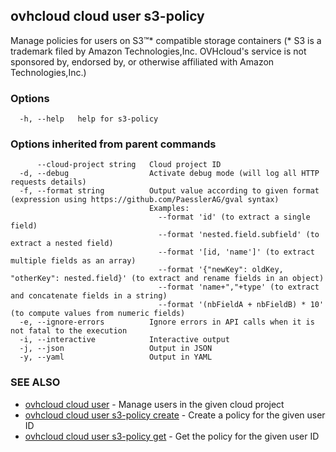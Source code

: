 ## ovhcloud cloud user s3-policy

Manage policies for users on S3™* compatible storage containers (* S3 is a trademark filed by Amazon Technologies,Inc. OVHcloud's service is not sponsored by, endorsed by, or otherwise affiliated with Amazon Technologies,Inc.)

### Options

```
  -h, --help   help for s3-policy
```

### Options inherited from parent commands

```
      --cloud-project string   Cloud project ID
  -d, --debug                  Activate debug mode (will log all HTTP requests details)
  -f, --format string          Output value according to given format (expression using https://github.com/PaesslerAG/gval syntax)
                               Examples:
                                 --format 'id' (to extract a single field)
                                 --format 'nested.field.subfield' (to extract a nested field)
                                 --format '[id, 'name']' (to extract multiple fields as an array)
                                 --format '{"newKey": oldKey, "otherKey": nested.field}' (to extract and rename fields in an object)
                                 --format 'name+","+type' (to extract and concatenate fields in a string)
                                 --format '(nbFieldA + nbFieldB) * 10' (to compute values from numeric fields)
  -e, --ignore-errors          Ignore errors in API calls when it is not fatal to the execution
  -i, --interactive            Interactive output
  -j, --json                   Output in JSON
  -y, --yaml                   Output in YAML
```

### SEE ALSO

* [ovhcloud cloud user](ovhcloud_cloud_user.md)	 - Manage users in the given cloud project
* [ovhcloud cloud user s3-policy create](ovhcloud_cloud_user_s3-policy_create.md)	 - Create a policy for the given user ID
* [ovhcloud cloud user s3-policy get](ovhcloud_cloud_user_s3-policy_get.md)	 - Get the policy for the given user ID

